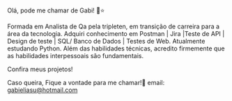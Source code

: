 Olá, pode me chamar de Gabi! 🥰⭐

Formada em Analista de Qa pela tripleten, em transição de carreira para a área da tecnologia.
Adquiri conhecimento em Postman | Jira |Teste de API | Design de teste | SQL/ Banco de Dados | Testes de Web. Atualmente estudando Python.
Além das habilidades técnicas, acredito firmemente que as habilidades interpessoais são fundamentais.

Confira meus projetos! 

Caso queira, Fique a vontade para me chamar!🥰
email: gabieliasu@hotmail.com 



